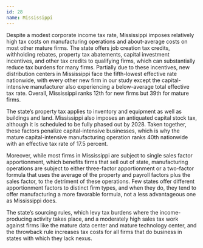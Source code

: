 ```yaml
---
id: 28 
name: Mississippi
---
```


Despite a modest corporate income tax rate, Mississippi imposes relatively high tax costs on manufacturing operations and about-average costs on most other mature firms. The state offers job creation tax credits, withholding rebates, property tax abatements, capital investment incentives, and other tax credits to qualifying firms, which can substantially reduce tax burdens for many firms. Partially due to these incentives, new distribution centers in Mississippi face the fifth-lowest effective rate nationwide, with every other new firm in our study except the capital-intensive manufacturer also experiencing a below-average total effective tax rate. Overall, Mississippi ranks 12th for new firms but 39th for mature firms.

The state’s property tax applies to inventory and equipment as well as buildings and land. Mississippi also imposes an antiquated capital stock tax, although it is scheduled to be fully phased out by 2028. Taken together, these factors penalize capital-intensive businesses, which is why the mature capital-intensive manufacturing operation ranks 40th nationwide with an effective tax rate of 17.5 percent.

Moreover, while most firms in Mississippi are subject to single sales factor apportionment, which benefits firms that sell out of state, manufacturing operations are subject to either three-factor apportionment or a two-factor formula that uses the average of the property and payroll factors plus the sales factor, to the detriment of these operations. Few states offer different apportionment factors to distinct firm types, and when they do, they tend to offer manufacturing a more favorable formula, not a less advantageous one as Mississippi does.

The state’s sourcing rules, which levy tax burdens where the income-producing activity takes place, and a moderately high sales tax work against firms like the mature data center and mature technology center, and the throwback rule increases tax costs for all firms that do business in states with which they lack nexus.
